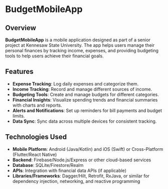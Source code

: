 # BudgetMobileApp

## Overview

**BudgetMobileApp** is a mobile application designed as part of a senior project at Kennesaw State University. The app helps users manage their personal finances by tracking income, expenses, and providing budgeting tools to help users achieve their financial goals.

## Features

- **Expense Tracking**: Log daily expenses and categorize them.
- **Income Tracking**: Record and manage different sources of income.
- **Budgeting Tools**: Create and manage budgets for different categories.
- **Financial Insights**: Visualize spending trends and financial summaries with charts and reports.
- **Alerts and Notifications**: Set up reminders for bill payments and budget limits.
- **Data Sync**: Sync data across multiple devices for consistent tracking.

## Technologies Used

- **Mobile Platform**: Android (Java/Kotlin) and iOS (Swift) or Cross-Platform (Flutter/React Native)
- **Backend**: Firebase/Node.js/Express or other cloud-based services
- **Database**: SQLite/Firestore/Realm
- **APIs**: Integration with financial data APIs (if applicable)
- **Libraries/Frameworks**: Dagger/Hilt, Retrofit, RxJava, or similar for dependency injection, networking, and reactive programming
